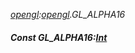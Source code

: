 _[opengl](../../modules/opengl/opengl-module.md):[opengl](../../modules/opengl/opengl-module.md).GL\_ALPHA16_
##### Const GL\_ALPHA16:[Int](../../modules/wonkey/wonkey-types-int.md)
